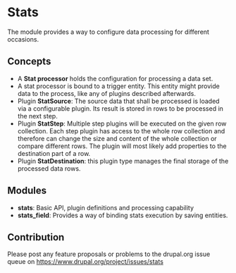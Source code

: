 # Stats

The module provides a way to configure data processing for different occasions.

## Concepts

* A **Stat processor** holds the configuration for processing a data set.
* A stat processor is bound to a trigger entity. This entity might provide data
  to the process, like any of plugins described afterwards.
* Plugin **StatSource**: The source data that shall be processed is loaded via a
  configurable plugin. Its result is stored in rows to be processed in the next
  step.
* Plugin **StatStep**: Multiple step plugins will be executed on the given row
  collection. Each step plugin has access to the whole row collection and
  therefore can change the size and content of the whole collection or compare
  different rows. The plugin will most likely add properties to the destination
  part of a row.
* Plugin **StatDestination**: this plugin type manages the final storage of the 
  processed data rows.
  
## Modules

* **stats**: Basic API, plugin definitions and processing capability
* **stats_field**: Provides a way of binding stats execution by saving entities.

## Contribution

Please post any feature proposals or problems to the drupal.org issue queue on
https://www.drupal.org/project/issues/stats
